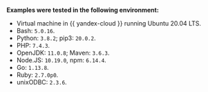 **Examples were tested in the following environment:**

- Virtual machine in {{ yandex-cloud }} running Ubuntu 20.04 LTS.
- Bash: `5.0.16`.
- Python: `3.8.2`; pip3: `20.0.2`.
- PHP: `7.4.3`.
- OpenJDK: `11.0.8`; Maven: `3.6.3`.
- Node.JS: `10.19.0`, npm: `6.14.4`.
- Go: `1.13.8`.
- Ruby: `2.7.0p0`.
- unixODBC: `2.3.6`.


